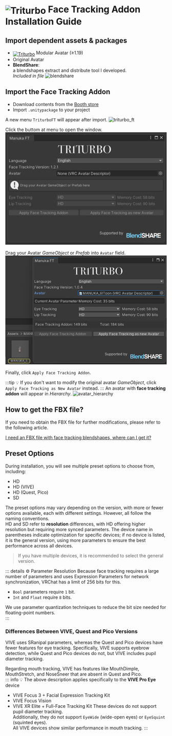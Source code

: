 # <img src="/triturbo_logo.png" alt="Triturbo" style="width: 32px; height: 32px; vertical-align: -4px; display: inline;"/> Face Tracking Addon Installation Guide
## Import dependent assets & packages
- [<img src="/modular_avatar_icon.png" alt="Triturbo" style="width: 24px; height: 24px; vertical-align: -4px; display: inline;"/>](https://modular-avatar.nadena.dev/) Modular Avatar (≥1.19)
- Original Avatar
- **BlendShare**:\
  a blendshapes extract and distribute tool I developed.\
*Included in file*
![blendshare](/blendshare_unitypackage.png)
## Import the Face Tracking Addon
- Download contents from the [Booth store](https://triturbo.booth.pm/)
- Import `.unitypackage` to your project

A new menu `TriturboFT` will appear after import.
![triturbo_ft](/triturbo_ft.png)

Click the buttom at menu to open the window.
![ft_window](./assets/ft_window.png)

Drag your Avatar *GameObject* or *Prefab* into `Avatar` field.
![ft_window](./assets/ft_window_avatar.png)

Finally, click `Apply Face Tracking Addon`.

:::tip
💡 If you don't want to modify the original avatar *GameObject*,
click `Apply Face Tracking as New Avatar` instead.
:::
An avatar with **face tracking addon** will appear in *Hierarchy*.
![avatar_hierarchy](/avatar_hierarchy.png)

## How to get the FBX file?
If you need to obtain the FBX file for further modifications, please refer to the following article.

[I need an FBX file with face tracking blendshapes, where can I get it?](blendshare)

## Preset Options
During installation, you will see multiple preset options to choose from, including:
- HD
- HD (VIVE)
- HD (Quest, Pico)
- SD

The preset options may vary depending on the version, with more or fewer options available, each with different settings. However, all follow the naming conventions.  
HD and SD refer to **resolution** differences, with HD offering higher resolution but requiring more synced parameters. The device name in parentheses indicate optimization for specific devices; if no device is listed, it is the general version, using more parameters to ensure the best performance across all devices.  
> If you have multiple devices, it is recommended to select the general version.

::: details ⚙ Parameter Resolution
Because face tracking requires a large number of parameters and uses Expression Parameters for network synchronization, VRChat has a limit of 256 bits for this.  
- `Bool` parameters require `1` bit.  
- `Int` and `Float` require `8` bits.  

We use parameter quantization techniques to reduce the bit size needed for floating-point numbers.  
:::

### Differences Between VIVE, Quest and Pico Versions
VIVE uses SRanipal parameters, whereas the Quest and Pico devices have fewer features for eye tracking. Specifically, VIVE supports eyebrow detection, while Quest and Pico devices do not, but VIVE includes pupil diameter tracking.

Regarding mouth tracking, VIVE has features like MouthDimple, MouthStretch, and NoseSneer that are absent in Quest and Pico.  
::: info 💡 The above description applies specifically to the **VIVE Pro Eye** device  


- VIVE Focus 3 + Facial Expression Tracking Kit
- VIVE Focus Vision  
- VIVE XR Elite + Full-Face Tracking Kit
These devices do not support pupil diameter tracking.\
Additionally, they do not support `EyeWide` (wide-open eyes) or `EyeSquint` (squinted eyes).  
All VIVE devices show similar performance in mouth tracking.
:::